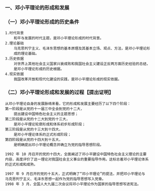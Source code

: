
### 一、邓小平理论的形成和发展
### （一）邓小平理论形成的历史条件
    1.时代背景
        和平与发展的时代主题，是邓小平理论形成的时代背景。
    2.理论基础
        马克思列宁主义、毛泽东思想的基本原理及其基本立场、观点、方法，是邓小平理论形
        成的理论基础。
    3.历史依据
        对世界上其他社会主义国家兴衰成败和我国社会主义建设正反两方面历史经验的总结，
        是邓小平理论形成的历史根据。
    4.现实依据
        我国改革开放和现代化建设的实践，是邓小平理论形成的现实依据。
    
### （二）邓小平理论形成和发展的过程【提出证明】
    从邓小平理论自身的发展脉络来看，它的形成和发展主要经历了以下四个阶段：
    第一阶段是从党的十一届三中全会到党的十二大，
        提出建设中国特色社会主义的主题思想；
    第二阶段是从党的十二大到党的十三大，
        是邓小平理论轮廓形成和体系初步形成阶段；
    第三阶段是从党的十三大到十四大，
        是邓小平理论体系的正式形成阶段；
    第四阶段是从党的十四大到十五大，
        是明确提出邓小平理论概念并确立为党的指导思想阶段。
    
    1992 年 10 月召开的党的十四大，全面阐述了邓小平建设中国特色社会主义理论的主要
    内容，高度评价了这一理论对我国社会主义事业的重要指导作用。这标志着邓小平理论体系
    的正式形成和成熟。
    
    1997 年 9 月召开的党的十五大，正式明确了“邓小平理论”的提法，并把邓小平理论与
    马克思列宁主义、毛泽东思想一起作为党的指导思想写入党章。
    1998 年 3 月，全国人大九届二次会议将邓小平理论作为国家的指导思想写进宪法。
